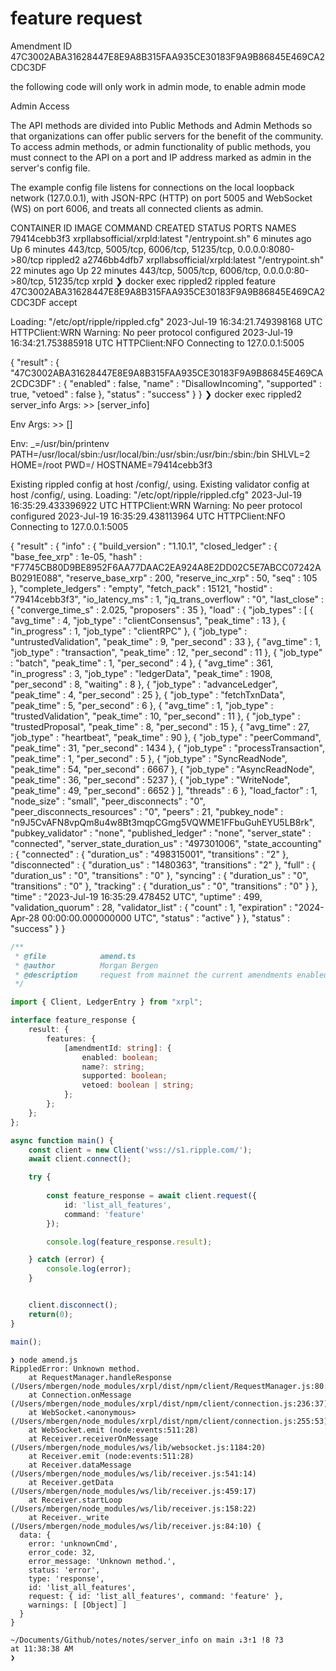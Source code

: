 #  feature request

Amendment ID 47C3002ABA31628447E8E9A8B315FAA935CE30183F9A9B86845E469CA2CDC3DF

the following code will only work in admin mode, to enable admin mode 

Admin Access

The API methods are divided into Public Methods and Admin Methods so that organizations can offer public servers for the benefit of the community. To access admin methods, or admin functionality of public methods, you must connect to the API on a port and IP address marked as admin in the server's config file.

The example config file  listens for connections on the local loopback network (127.0.0.1), with JSON-RPC (HTTP) on port 5005 and WebSocket (WS) on port 6006, and treats all connected clients as admin.


CONTAINER ID   IMAGE                           COMMAND            CREATED          STATUS          PORTS                                                          NAMES
79414cebb3f3   xrpllabsofficial/xrpld:latest   "/entrypoint.sh"   6 minutes ago    Up 6 minutes    443/tcp, 5005/tcp, 6006/tcp, 51235/tcp, 0.0.0.0:8080->80/tcp   rippled2
a2746bb4dfb7   xrpllabsofficial/xrpld:latest   "/entrypoint.sh"   22 minutes ago   Up 22 minutes   443/tcp, 5005/tcp, 6006/tcp, 0.0.0.0:80->80/tcp, 51235/tcp     xrpld
❯ docker exec rippled2 rippled feature 47C3002ABA31628447E8E9A8B315FAA935CE30183F9A9B86845E469CA2CDC3DF accept

Loading: "/etc/opt/ripple/rippled.cfg"
2023-Jul-19 16:34:21.749398168 UTC HTTPClient:WRN Warning: No peer protocol configured
2023-Jul-19 16:34:21.753885918 UTC HTTPClient:NFO Connecting to 127.0.0.1:5005

{
   "result" : {
      "47C3002ABA31628447E8E9A8B315FAA935CE30183F9A9B86845E469CA2CDC3DF" : {
         "enabled" : false,
         "name" : "DisallowIncoming",
         "supported" : true,
         "vetoed" : false
      },
      "status" : "success"
   }
}
❯ docker exec rippled2 server_info
Args:
    >> [server_info]

Env Args:
    >> []

Env:
_=/usr/bin/printenv
PATH=/usr/local/sbin:/usr/local/bin:/usr/sbin:/usr/bin:/sbin:/bin
SHLVL=2
HOME=/root
PWD=/
HOSTNAME=79414cebb3f3

Existing rippled config at host /config/, using.
Existing validator config at host /config/, using.
Loading: "/etc/opt/ripple/rippled.cfg"
2023-Jul-19 16:35:29.433396922 UTC HTTPClient:WRN Warning: No peer protocol configured
2023-Jul-19 16:35:29.438113964 UTC HTTPClient:NFO Connecting to 127.0.0.1:5005

{
   "result" : {
      "info" : {
         "build_version" : "1.10.1",
         "closed_ledger" : {
            "base_fee_xrp" : 1e-05,
            "hash" : "F7745CB80D9BE8952F6AA77DAAC2EA924A8E2DD02C5E7ABCC07242AB0291E088",
            "reserve_base_xrp" : 200,
            "reserve_inc_xrp" : 50,
            "seq" : 105
         },
         "complete_ledgers" : "empty",
         "fetch_pack" : 15121,
         "hostid" : "79414cebb3f3",
         "io_latency_ms" : 1,
         "jq_trans_overflow" : "0",
         "last_close" : {
            "converge_time_s" : 2.025,
            "proposers" : 35
         },
         "load" : {
            "job_types" : [
               {
                  "avg_time" : 4,
                  "job_type" : "clientConsensus",
                  "peak_time" : 13
               },
               {
                  "in_progress" : 1,
                  "job_type" : "clientRPC"
               },
               {
                  "job_type" : "untrustedValidation",
                  "peak_time" : 9,
                  "per_second" : 33
               },
               {
                  "avg_time" : 1,
                  "job_type" : "transaction",
                  "peak_time" : 12,
                  "per_second" : 11
               },
               {
                  "job_type" : "batch",
                  "peak_time" : 1,
                  "per_second" : 4
               },
               {
                  "avg_time" : 361,
                  "in_progress" : 3,
                  "job_type" : "ledgerData",
                  "peak_time" : 1908,
                  "per_second" : 8,
                  "waiting" : 8
               },
               {
                  "job_type" : "advanceLedger",
                  "peak_time" : 4,
                  "per_second" : 25
               },
               {
                  "job_type" : "fetchTxnData",
                  "peak_time" : 5,
                  "per_second" : 6
               },
               {
                  "avg_time" : 1,
                  "job_type" : "trustedValidation",
                  "peak_time" : 10,
                  "per_second" : 11
               },
               {
                  "job_type" : "trustedProposal",
                  "peak_time" : 8,
                  "per_second" : 15
               },
               {
                  "avg_time" : 27,
                  "job_type" : "heartbeat",
                  "peak_time" : 90
               },
               {
                  "job_type" : "peerCommand",
                  "peak_time" : 31,
                  "per_second" : 1434
               },
               {
                  "job_type" : "processTransaction",
                  "peak_time" : 1,
                  "per_second" : 5
               },
               {
                  "job_type" : "SyncReadNode",
                  "peak_time" : 54,
                  "per_second" : 6667
               },
               {
                  "job_type" : "AsyncReadNode",
                  "peak_time" : 36,
                  "per_second" : 5237
               },
               {
                  "job_type" : "WriteNode",
                  "peak_time" : 49,
                  "per_second" : 6652
               }
            ],
            "threads" : 6
         },
         "load_factor" : 1,
         "node_size" : "small",
         "peer_disconnects" : "0",
         "peer_disconnects_resources" : "0",
         "peers" : 21,
         "pubkey_node" : "n9J5CvAFN8vpQm8u4w8Bt3mqpCGmg5VQWME1FFbuGuhEYU5LB8rk",
         "pubkey_validator" : "none",
         "published_ledger" : "none",
         "server_state" : "connected",
         "server_state_duration_us" : "497301006",
         "state_accounting" : {
            "connected" : {
               "duration_us" : "498315001",
               "transitions" : "2"
            },
            "disconnected" : {
               "duration_us" : "1480363",
               "transitions" : "2"
            },
            "full" : {
               "duration_us" : "0",
               "transitions" : "0"
            },
            "syncing" : {
               "duration_us" : "0",
               "transitions" : "0"
            },
            "tracking" : {
               "duration_us" : "0",
               "transitions" : "0"
            }
         },
         "time" : "2023-Jul-19 16:35:29.478452 UTC",
         "uptime" : 499,
         "validation_quorum" : 28,
         "validator_list" : {
            "count" : 1,
            "expiration" : "2024-Apr-28 00:00:00.000000000 UTC",
            "status" : "active"
         }
      },
      "status" : "success"
   }
}


```TypeScript
/**
 * @file            amend.ts
 * @author          Morgan Bergen
 * @description     request from mainnet the current amendments enabled
 */

import { Client, LedgerEntry } from "xrpl";

interface feature_response {
    result: {
        features: {
            [amendmentId: string]: {
                enabled: boolean;
                name?: string;
                supported: boolean;
                vetoed: boolean | string;
            };
        };
    };
};

async function main() {
    const client = new Client('wss://s1.ripple.com/');
    await client.connect();

    try {
        
        const feature_response = await client.request({
            id: 'list_all_features',
            command: 'feature'
        });

        console.log(feature_response.result);

    } catch (error) {
        console.log(error);
    }


    client.disconnect();
    return(0);
}

main();

```

```
❯ node amend.js
RippledError: Unknown method.
    at RequestManager.handleResponse (/Users/mbergen/node_modules/xrpl/dist/npm/client/RequestManager.js:80:27)
    at Connection.onMessage (/Users/mbergen/node_modules/xrpl/dist/npm/client/connection.js:236:37)
    at WebSocket.<anonymous> (/Users/mbergen/node_modules/xrpl/dist/npm/client/connection.js:255:53)
    at WebSocket.emit (node:events:511:28)
    at Receiver.receiverOnMessage (/Users/mbergen/node_modules/ws/lib/websocket.js:1184:20)
    at Receiver.emit (node:events:511:28)
    at Receiver.dataMessage (/Users/mbergen/node_modules/ws/lib/receiver.js:541:14)
    at Receiver.getData (/Users/mbergen/node_modules/ws/lib/receiver.js:459:17)
    at Receiver.startLoop (/Users/mbergen/node_modules/ws/lib/receiver.js:158:22)
    at Receiver._write (/Users/mbergen/node_modules/ws/lib/receiver.js:84:10) {
  data: {
    error: 'unknownCmd',
    error_code: 32,
    error_message: 'Unknown method.',
    status: 'error',
    type: 'response',
    id: 'list_all_features',
    request: { id: 'list_all_features', command: 'feature' },
    warnings: [ [Object] ]
  }
}

~/Documents/Github/notes/notes/server_info on main ⇣3⇡1 !8 ?3                             at 11:38:38 AM
❯
```
